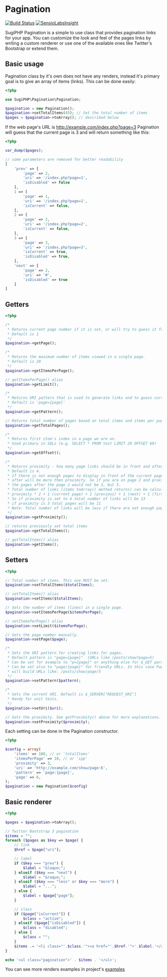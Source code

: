 Pagination
==========

[![Build Status](https://travis-ci.org/SugiPHP/Pagination.svg?branch=master)](https://travis-ci.org/SugiPHP/Pagination) [![SensioLabsInsight](https://insight.sensiolabs.com/projects/66b3b165-5039-4811-9c37-b6ade6fb9298/mini.png)](https://insight.sensiolabs.com/projects/66b3b165-5039-4811-9c37-b6ade6fb9298)

SugiPHP Pagination is a simple to use class that provides pagination links for your app. You can customize the look and feel of the
pages links by writing a custom renderer or use one of the available ones like Twitter's Bootstrap or extend them.

Basic usage
-----------

Pagination class by it's own does not have any renders, instead it's primary goal is to give an array of items (links). This can be done easily:

```php
<?php

use SugiPHP\Pagination\Pagination;

$pagination = new Pagination();
$pagination->setTotalItems(45); // Set the total number of items
$pages = $pagination->toArray(); // described below
```

If the web page's URL is http://example.com/index.php?page=3 Pagination will guess that the current page is 3 and will return something like this:

```php
<?php

var_dump($pages);

// some parameters are removed for better readability
[
	'prev' => [
		'page' => 2,
		'uri' => '/index.php?page=1',
		'isDisabled' => false
	],
	1 => [
		'page' => 1,
		'uri' => '/index.php?page=1',
		'isCurrent' => false,
	],
	2 => [
		'page' => 2,
		'uri' => '/index.php?page=2',
		'isCurrent' => false,
	],
	3 => [
		'page' => 3,
		'uri' => '/index.php?page=3',
		'isCurrent' => true,
		'isDisabled' => true,
	],
	'next' => [
		'page' => 2,
		'uri' => '#',
		'isDisabled' => true
	]
]
```

Getters
-------

```php
<?php

/*
 * Returns current page number if it is set, or will try to guess it from the URL address.
 * Default is 1
 */
$pagination->getPage();

/*
 * Returns the maximum number of items viewed in a single page.
 * Default is 20
 */
$pagination->getItemsPerPage();

// getItemsPerPage() alias
$pagination->getLimit();

/*
 * Returns URI pattern that is used to generate links and to guess current page.
 * Default is 'page={page}'
 */
$pagination->getPattern();

// Returns total number of pages based on total items and items per page settings.
$pagination->getTotalPages();

/*
 * Returns first item's index in a page we are on.
 * Used primary in SQLs (e.g. SELECT * FROM test LIMIT 20 OFFSET 60)
 */
$pagination->getOffset();

/*
 * Returns proximity - how many page links should be in front and after current page.
 * Default is 4.
 * If there is not enough pages to display in front of the current page links
 * after will be more then proximity. So if you are on page 2 and proximity is 3
 * the pages after the page 2 would not be 3, but 5.
 * Total number of links (items toArray() method returns) can be calculated by
 * proximity * 2 + 1 (current page) + 1 (previous) + 1 (next) + 1 (first) + 1 (last).
 * So if proximity is set to 4 total number of links will be 13
 * if proximity is 3 total pages will be 11
 * Note: Total number of links will be less if there are not enough pages to show.
 */
$pagination->getProximity();

// returns previously set total items
$pagination->getTotalItems();

// getTotalItems() alias
$pagination->getItems();
```

Setters
-------
```php
<?php

// Total number of items. This one MUST be set.
$pagination->setTotalItems($totalItems);

// setTotalItems() alias
$pagination->setItems($totalItems);

// Sets the number of items (lines) in a single page.
$pagination->setItemsPerPage($itemsPerPage);

// setItemsPerPage() alias
$pagination->setLimit($itemsParPage);

// Sets the page number manually.
$pagination->setPage($page);

/*
 * Sets the URI pattern for creating links for pages.
 * Default pattern is "page={page}"  (URLs like /posts/show?page=5)
 * Can be set for example to "p={page}" or anything else for $_GET parameter
 * Can be set also to "page/{page}" for friendly URLs. In this case Pagination
 * will build URLs like: /posts/show/page/5
 */
$pagination->setPattern($pattern);

/*
 * Sets the current URI. Default is $_SERVER["REQUEST_URI"]
 * Handy for unit tests.
 */
$pagination->setUri($uri);

// Sets the proximity. See getProximity() above for more explanations.
$pagination->setProximity($proximity);
```

Each setting can be done in the Pagination constructor.

```php
<?php

$config = array(
	'items' => 100, // or 'totalItems'
	'itemsPerPage' => 10, // or 'ipp'
	'proximity' => 3,
	'uri' => 'http://example.com/show/page:6',
	'pattern' => 'page:{page}',
	'page' => 6,
);
$pagination = new Pagination($config)
```

Basic renderer
--------------
```php
<?php

$pages = $pagination->toArray();

// Twitter Bootstrap 3 pagination
$items = "";
foreach ($pages as $key => $page) {
	// link
	$href = $page["uri"];

	// label
	if ($key === "prev") {
		$label = "&laquo;";
	} elseif ($key === "next") {
		$label = "&raquo;";
	} elseif ($key === "less" or $key === "more") {
		$label = "...";
	} else {
		$label = $page["page"];
	}

	// class
	if ($page["isCurrent"]) {
		$class = "active";
	} elseif ($page["isDisabled"]) {
		$class = "disabled";
	} else {
		$class = "";
	}
	$items .= '<li class="'.$class.'"><a href="'.$href.'">'.$label.'</a></li>';
}

echo '<ul class="pagination">' . $items . '</ul>';
```

You can see more renders examples in project's [examples](https://github.com/SugiPHP/Pagination/tree/master/examples/)

